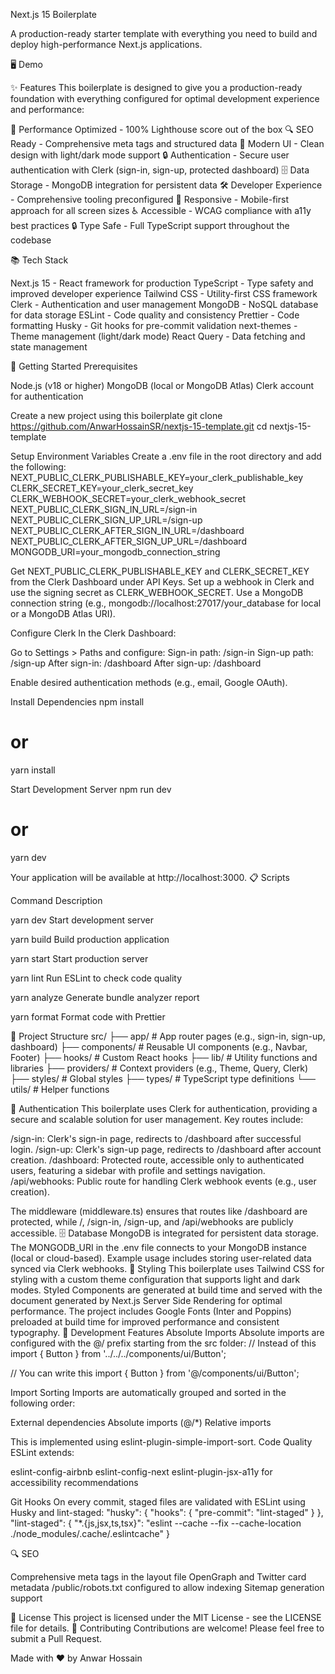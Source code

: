 Next.js 15 Boilerplate

  
  A production-ready starter template with everything you need to build and deploy high-performance Next.js applications.
  
            


🖥️ Demo

  


✨ Features
This boilerplate is designed to give you a production-ready foundation with everything configured for optimal development experience and performance:

🚀 Performance Optimized - 100% Lighthouse score out of the box
🔍 SEO Ready - Comprehensive meta tags and structured data
🎨 Modern UI - Clean design with light/dark mode support
🔒 Authentication - Secure user authentication with Clerk (sign-in, sign-up, protected dashboard)
🗄️ Data Storage - MongoDB integration for persistent data
🛠️ Developer Experience - Comprehensive tooling preconfigured
📱 Responsive - Mobile-first approach for all screen sizes
♿ Accessible - WCAG compliance with a11y best practices
🔒 Type Safe - Full TypeScript support throughout the codebase

📚 Tech Stack

Next.js 15 - React framework for production
TypeScript - Type safety and improved developer experience
Tailwind CSS - Utility-first CSS framework
Clerk - Authentication and user management
MongoDB - NoSQL database for data storage
ESLint - Code quality and consistency
Prettier - Code formatting
Husky - Git hooks for pre-commit validation
next-themes - Theme management (light/dark mode)
React Query - Data fetching and state management

🚀 Getting Started
Prerequisites

Node.js (v18 or higher)
MongoDB (local or MongoDB Atlas)
Clerk account for authentication

Create a new project using this boilerplate
git clone https://github.com/AnwarHossainSR/nextjs-15-template.git
cd nextjs-15-template

Setup Environment Variables
Create a .env file in the root directory and add the following:
NEXT_PUBLIC_CLERK_PUBLISHABLE_KEY=your_clerk_publishable_key
CLERK_SECRET_KEY=your_clerk_secret_key
CLERK_WEBHOOK_SECRET=your_clerk_webhook_secret
NEXT_PUBLIC_CLERK_SIGN_IN_URL=/sign-in
NEXT_PUBLIC_CLERK_SIGN_UP_URL=/sign-up
NEXT_PUBLIC_CLERK_AFTER_SIGN_IN_URL=/dashboard
NEXT_PUBLIC_CLERK_AFTER_SIGN_UP_URL=/dashboard
MONGODB_URI=your_mongodb_connection_string


Get NEXT_PUBLIC_CLERK_PUBLISHABLE_KEY and CLERK_SECRET_KEY from the Clerk Dashboard under API Keys.
Set up a webhook in Clerk and use the signing secret as CLERK_WEBHOOK_SECRET.
Use a MongoDB connection string (e.g., mongodb://localhost:27017/your_database for local or a MongoDB Atlas URI).

Configure Clerk
In the Clerk Dashboard:

Go to Settings > Paths and configure:
Sign-in path: /sign-in
Sign-up path: /sign-up
After sign-in: /dashboard
After sign-up: /dashboard


Enable desired authentication methods (e.g., email, Google OAuth).

Install Dependencies
npm install
# or
yarn install

Start Development Server
npm run dev
# or
yarn dev

Your application will be available at http://localhost:3000.
📋 Scripts



Command
Description



yarn dev
Start development server


yarn build
Build production application


yarn start
Start production server


yarn lint
Run ESLint to check code quality


yarn analyze
Generate bundle analyzer report


yarn format
Format code with Prettier


🧰 Project Structure
src/
├── app/              # App router pages (e.g., sign-in, sign-up, dashboard)
├── components/       # Reusable UI components (e.g., Navbar, Footer)
├── hooks/            # Custom React hooks
├── lib/              # Utility functions and libraries
├── providers/        # Context providers (e.g., Theme, Query, Clerk)
├── styles/           # Global styles
├── types/            # TypeScript type definitions
└── utils/            # Helper functions

🔐 Authentication
This boilerplate uses Clerk for authentication, providing a secure and scalable solution for user management. Key routes include:

/sign-in: Clerk's sign-in page, redirects to /dashboard after successful login.
/sign-up: Clerk's sign-up page, redirects to /dashboard after account creation.
/dashboard: Protected route, accessible only to authenticated users, featuring a sidebar with profile and settings navigation.
/api/webhooks: Public route for handling Clerk webhook events (e.g., user creation).

The middleware (middleware.ts) ensures that routes like /dashboard are protected, while /, /sign-in, /sign-up, and /api/webhooks are publicly accessible.
🗄️ Database
MongoDB is integrated for persistent data storage. The MONGODB_URI in the .env file connects to your MongoDB instance (local or cloud-based). Example usage includes storing user-related data synced via Clerk webhooks.
💅 Styling
This boilerplate uses Tailwind CSS for styling with a custom theme configuration that supports light and dark modes. Styled Components are generated at build time and served with the document generated by Next.js Server Side Rendering for optimal performance.
The project includes Google Fonts (Inter and Poppins) preloaded at build time for improved performance and consistent typography.
🧩 Development Features
Absolute Imports
Absolute imports are configured with the @/ prefix starting from the src folder:
// Instead of this
import { Button } from '../../../components/ui/Button';

// You can write this
import { Button } from '@/components/ui/Button';

Import Sorting
Imports are automatically grouped and sorted in the following order:

External dependencies
Absolute imports (@/*)
Relative imports

This is implemented using eslint-plugin-simple-import-sort.
Code Quality
ESLint extends:

eslint-config-airbnb
eslint-config-next
eslint-plugin-jsx-a11y for accessibility recommendations

Git Hooks
On every commit, staged files are validated with ESLint using Husky and lint-staged:
"husky": {
  "hooks": {
    "pre-commit": "lint-staged"
  }
},
"lint-staged": {
  "*.{js,jsx,ts,tsx}": "eslint --cache --fix --cache-location ./node_modules/.cache/.eslintcache"
}

🔍 SEO

Comprehensive meta tags in the layout file
OpenGraph and Twitter card metadata
/public/robots.txt configured to allow indexing
Sitemap generation support

📝 License
This project is licensed under the MIT License - see the LICENSE file for details.
🤝 Contributing
Contributions are welcome! Please feel free to submit a Pull Request.


  Made with ❤️ by Anwar Hossain
